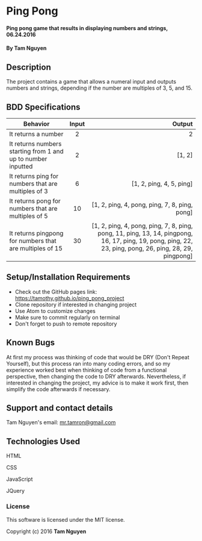 # Ping Pong

#### Ping pong game that results in displaying numbers and strings, 06.24.2016

#### By Tam Nguyen

## Description

The project contains a game that allows a numeral input and outputs numbers and strings, depending if the number are multiples of 3, 5, and 15.

## BDD Specifications

| Behavior                                                     | Input         | Output    |
| -------------------------------------------------------------|:-------------:| ---------:|
| It returns a number                                          | 2             | 2 |
| It returns numbers starting from 1 and up to number inputted | 2             | [1, 2] |
| It returns ping for numbers that are multiples of 3          | 6             | [1, 2, ping, 4, 5, ping] |
| It returns pong for numbers that are multiples of 5          | 10            | [1, 2, ping, 4, pong, ping, 7, 8, ping, pong] |
| It returns pingpong for numbers that are multiples of 15     | 30            | [1, 2, ping, 4, pong, ping, 7, 8, ping, pong, 11, ping, 13, 14, pingpong, 16, 17, ping, 19, pong, ping, 22, 23, ping, pong, 26, ping, 28, 29, pingpong] |

## Setup/Installation Requirements

* Check out the GitHub pages link: https://tamothy.github.io/ping_pong_project
* Clone repository if interested in changing project
* Use Atom to customize changes
* Make sure to commit regularly on terminal
* Don't forget to push to remote repository

## Known Bugs

At first my process was thinking of code that would be DRY (Don't Repeat Yourself), but this process ran into many coding errors, and so my experience worked best when thinking of code from a functional perspective, then changing the code to DRY afterwards. Nevertheless, if interested in changing the project, my advice is to make it work first, then simplify the code afterwards if necessary.

## Support and contact details

Tam Nguyen's email: mr.tamron@gmail.com

## Technologies Used

HTML

CSS

JavaScript

JQuery

### License

This software is licensed under the MIT license.

Copyright (c) 2016 **Tam Nguyen**
